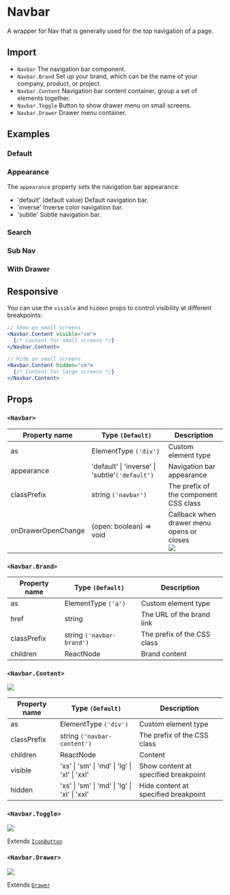 # Navbar

A wrapper for Nav that is generally used for the top navigation of a page.

## Import

<!--{include:<import-guide>}-->

- `Navbar` The navigation bar component.
- `Navbar.Brand` Set up your brand, which can be the name of your company, product, or project.
- `Navbar.Content` Navigation bar content container, group a set of elements together.
- `Navbar.Toggle` Button to show drawer menu on small screens.
- `Navbar.Drawer` Drawer menu container.

## Examples

### Default

<!--{include:`basic.md`}-->

### Appearance

The `appearance` property sets the navigation bar appearance:

- 'default' (default value) Default navigation bar.
- 'inverse' Inverse color navigation bar.
- 'subtle' Subtle navigation bar.

<!--{include:`appearance.md`}-->

### Search

<!--{include:`search.md`}-->

### Sub Nav

<!--{include:`subnav.md`}-->

### With Drawer

<!--{include:`with-drawer.md`}-->

## Responsive

<!--{include:<example-responsive>}-->

You can use the `visible` and `hidden` props to control visibility at different breakpoints:

```jsx
// Show on small screens
<Navbar.Content visible="sm">
  {/* Content for small screens */}
</Navbar.Content>

// Hide on small screens
<Navbar.Content hidden="sm">
  {/* Content for large screens */}
</Navbar.Content>
```

## Props

### `<Navbar>`

| Property name      | Type `(Default)`                                | Description                                               |
| ------------------ | ----------------------------------------------- | --------------------------------------------------------- |
| as                 | ElementType `('div')`                           | Custom element type                                       |
| appearance         | 'default' \| 'inverse' \| 'subtle'`('default')` | Navigation bar appearance                                 |
| classPrefix        | string `('navbar')`                             | The prefix of the component CSS class                     |
| onDrawerOpenChange | (open: boolean) => void                         | Callback when drawer menu opens or closes<br/> ![][6.0.0] |

### `<Navbar.Brand>`

| Property name | Type `(Default)`          | Description                 |
| ------------- | ------------------------- | --------------------------- |
| as            | ElementType `('a')`       | Custom element type         |
| href          | string                    | The URL of the brand link   |
| classPrefix   | string `('navbar-brand')` | The prefix of the CSS class |
| children      | ReactNode                 | Brand content               |

### `<Navbar.Content>`

![][6.0.0]

| Property name | Type `(Default)`                              | Description                          |
| ------------- | --------------------------------------------- | ------------------------------------ |
| as            | ElementType `('div')`                         | Custom element type                  |
| classPrefix   | string `('navbar-content')`                   | The prefix of the CSS class          |
| children      | ReactNode                                     | Content                              |
| visible       | 'xs' \| 'sm' \| 'md' \| 'lg' \| 'xl' \| 'xxl' | Show content at specified breakpoint |
| hidden        | 'xs' \| 'sm' \| 'md' \| 'lg' \| 'xl' \| 'xxl' | Hide content at specified breakpoint |

### `<Navbar.Toggle>`

![][6.0.0]

Extends [`IconButton`](/components/icon-button)

### `<Navbar.Drawer>`

![][6.0.0]

Extends [`Drawer`](/components/drawer)

[6.0.0]: https://img.shields.io/badge/>=-v6.0.0-blue

